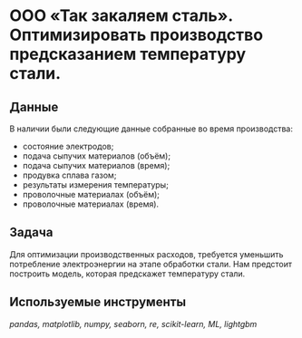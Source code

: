 # ООО «Так закаляем сталь». Оптимизировать производство предсказанием температуру стали.
## Данные

В наличии были следующие данные собранные во время производства:
- состояние электродов;  
- подача сыпучих материалов (объём);  
- подача сыпучих материалов (время);  
- продувка сплава газом;  
- результаты измерения температуры;  
- проволочные материалах (объём);  
- проволочные материалах (время). 

## Задача

Для оптимизации производственных расходов, требуется уменьшить потребление электроэнергии на этапе обработки стали. Нам предстоит построить модель, которая предскажет температуру стали.

## Используемые инструменты
*pandas, matplotlib, numpy, seaborn, re, scikit-learn, ML, lightgbm*
